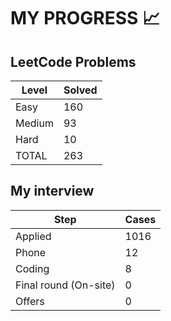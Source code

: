 # MY PROGRESS 📈

## LeetCode Problems

| Level  | Solved |
|--------|--------|
| Easy   |    160 |
| Medium |     93 |
| Hard   |     10 |
| TOTAL  |    263 |

## My interview

| Step                  | Cases |
|-----------------------|-------|
| Applied               |  1016 |
| Phone                 |    12 |
| Coding                |     8 |
| Final round (On-site) |     0 |
| Offers                |     0 |
